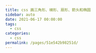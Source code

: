 ```yaml
---
title: css 画三角形、梯形、扇形、箭头和椭圆
sidebar: auto
date: 2021-06-17 00:00:00
tags: 
  - css
categories: 
  - css
permalink: /pages/51e542b98251d/
---
```


